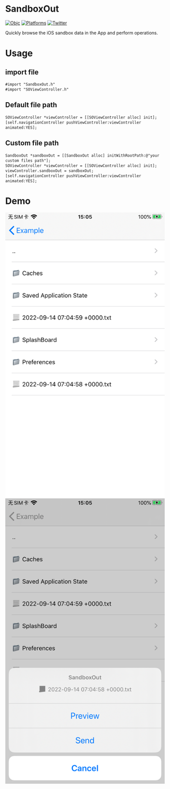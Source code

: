 # SandboxOut

[![Objc](https://img.shields.io/badge/Objc-blue?style=flat-square)](https://img.shields.io/badge/Objc?style=flat-square)
[![Platforms](https://img.shields.io/badge/Platforms-iOS-yellowgreen?style=flat-square)](https://img.shields.io/badge/Platforms-iOS-Green?style=flat-square)
[![Twitter](https://img.shields.io/badge/twitter-@charsdavy-blue.svg?style=flat-square)](https://twitter.com/charsdavy)

Quickly browse the iOS sandbox data in the App and perform operations.

# Usage

## import file

```
#import "SandboxOut.h"
#import "SOViewController.h"
```

## Default file path

```
SOViewController *viewController = [[SOViewController alloc] init];
[self.navigationController pushViewController:viewController animated:YES];
```

## Custom file path

```
SandboxOut *sandboxOut = [[SandboxOut alloc] initWithRootPath:@"your custom files path"];
SOViewController *viewController = [[SOViewController alloc] init];
viewController.sandboxOut = sandboxOut;
[self.navigationController pushViewController:viewController animated:YES];
```

# Demo

![截图1](./Docs/ScreenShot-1.png)
![截图2](./Docs/ScreenShot-2.png)

